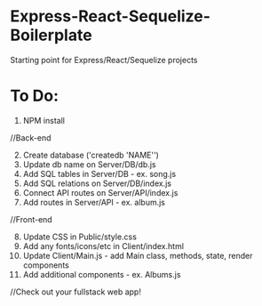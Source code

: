 # Express-React-Sequelize-Boilerplate

Starting point for Express/React/Sequelize projects

# To Do:

1. NPM install

//Back-end

2. Create database ('createdb 'NAME'')
3. Update db name on Server/DB/db.js
4. Add SQL tables in Server/DB - ex. song.js
5. Add SQL relations on Server/DB/index.js
6. Connect API routes on Server/API/index.js
7. Add routes in Server/API - ex. album.js

//Front-end

8. Update CSS in Public/style.css
9. Add any fonts/icons/etc in Client/index.html
10. Update Client/Main.js - add Main class, methods, state, render components
11. Add additional components - ex. Albums.js

//Check out your fullstack web app!
